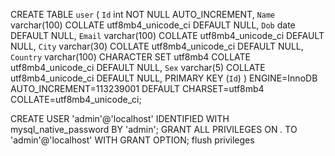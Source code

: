 CREATE TABLE `user` (
`Id` int NOT NULL AUTO_INCREMENT,
`Name` varchar(100) COLLATE utf8mb4_unicode_ci DEFAULT NULL,
`Dob` date DEFAULT NULL,
`Email` varchar(100) COLLATE utf8mb4_unicode_ci DEFAULT NULL,
`City` varchar(30) COLLATE utf8mb4_unicode_ci DEFAULT NULL,
`Country` varchar(100) CHARACTER SET utf8mb4 COLLATE utf8mb4_unicode_ci DEFAULT NULL,
`Sex` varchar(5) COLLATE utf8mb4_unicode_ci DEFAULT NULL,
PRIMARY KEY (`Id`)
) ENGINE=InnoDB AUTO_INCREMENT=113239001 DEFAULT CHARSET=utf8mb4 COLLATE=utf8mb4_unicode_ci;


CREATE USER 'admin'@'localhost' IDENTIFIED WITH mysql_native_password BY 'admin';
GRANT ALL PRIVILEGES ON *.* TO 'admin'@'localhost' WITH GRANT OPTION;
flush privileges